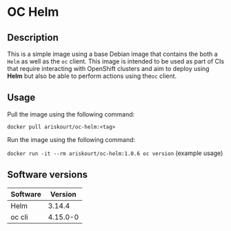 # OC Helm

## Description

This is a simple image using a base Debian image that contains the both a `Helm` as well as the `oc` client. This image
is intended to be used as part of CIs that require interacting with OpenShift clusters and aim to deploy using **Helm**
but also be able to perform actions using the`oc` client.

## Usage

Pull the image using the following command:

`docker pull ariskourt/oc-helm:<tag>`

Run the image using the following command:

`docker run -it --rm ariskourt/oc-helm:1.0.6 oc version` (example usage)

## Software versions

| Software | Version  |
|----------|----------|
| Helm     | 3.14.4   |
| oc cli   | 4.15.0-0 |
